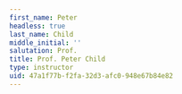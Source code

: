 ```yaml
---
first_name: Peter
headless: true
last_name: Child
middle_initial: ''
salutation: Prof.
title: Prof. Peter Child
type: instructor
uid: 47a1f77b-f2fa-32d3-afc0-948e67b84e82
---
```

